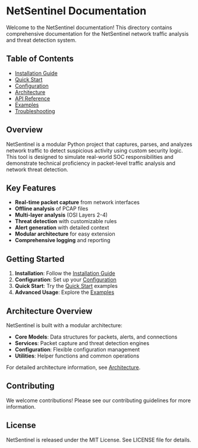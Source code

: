 # NetSentinel Documentation

Welcome to the NetSentinel documentation! This directory contains comprehensive documentation for the NetSentinel network traffic analysis and threat detection system.

## Table of Contents

- [Installation Guide](installation.md)
- [Quick Start](quick_start.md)
- [Configuration](configuration.md)
- [Architecture](architecture.md)
- [API Reference](api_reference.md)
- [Examples](examples.md)
- [Troubleshooting](troubleshooting.md)

## Overview

NetSentinel is a modular Python project that captures, parses, and analyzes network traffic to detect suspicious activity using custom security logic. This tool is designed to simulate real-world SOC responsibilities and demonstrate technical proficiency in packet-level traffic analysis and network threat detection.

## Key Features

- **Real-time packet capture** from network interfaces
- **Offline analysis** of PCAP files
- **Multi-layer analysis** (OSI Layers 2-4)
- **Threat detection** with customizable rules
- **Alert generation** with detailed context
- **Modular architecture** for easy extension
- **Comprehensive logging** and reporting

## Getting Started

1. **Installation**: Follow the [Installation Guide](installation.md)
2. **Configuration**: Set up your [Configuration](configuration.md)
3. **Quick Start**: Try the [Quick Start](quick_start.md) examples
4. **Advanced Usage**: Explore the [Examples](examples.md)

## Architecture Overview

NetSentinel is built with a modular architecture:

- **Core Models**: Data structures for packets, alerts, and connections
- **Services**: Packet capture and threat detection engines
- **Configuration**: Flexible configuration management
- **Utilities**: Helper functions and common operations

For detailed architecture information, see [Architecture](architecture.md).

## Contributing

We welcome contributions! Please see our contributing guidelines for more information.

## License

NetSentinel is released under the MIT License. See LICENSE file for details.
